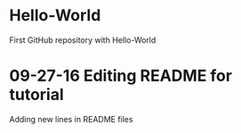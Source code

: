 # Hello-World
First GitHub repository with Hello-World

# 09-27-16 Editing README for tutorial
Adding new lines in README files
